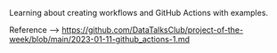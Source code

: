 Learning about creating workflows and GitHub Actions with examples.

Reference --> https://github.com/DataTalksClub/project-of-the-week/blob/main/2023-01-11-github_actions-1.md
